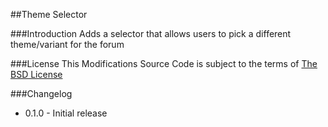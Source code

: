 ##Theme Selector

###Introduction
Adds a selector that allows users to pick a different theme/variant for the forum

###License
This Modifications Source Code is subject to the terms of [The BSD License](http://opensource.org/licenses/BSD-3-Clause)

###Changelog
  * 0.1.0 - Initial release